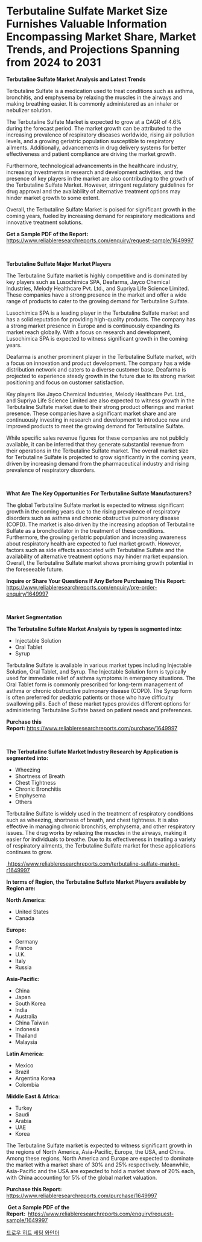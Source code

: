 <p><h1>Terbutaline Sulfate Market Size Furnishes Valuable Information Encompassing Market Share, Market Trends, and Projections Spanning from 2024 to 2031</h1></p><p><strong>Terbutaline Sulfate Market Analysis and Latest Trends</strong></p>
<p><p>Terbutaline Sulfate is a medication used to treat conditions such as asthma, bronchitis, and emphysema by relaxing the muscles in the airways and making breathing easier. It is commonly administered as an inhaler or nebulizer solution.</p><p>The Terbutaline Sulfate Market is expected to grow at a CAGR of 4.6% during the forecast period. The market growth can be attributed to the increasing prevalence of respiratory diseases worldwide, rising air pollution levels, and a growing geriatric population susceptible to respiratory ailments. Additionally, advancements in drug delivery systems for better effectiveness and patient compliance are driving the market growth.</p><p>Furthermore, technological advancements in the healthcare industry, increasing investments in research and development activities, and the presence of key players in the market are also contributing to the growth of the Terbutaline Sulfate Market. However, stringent regulatory guidelines for drug approval and the availability of alternative treatment options may hinder market growth to some extent.</p><p>Overall, the Terbutaline Sulfate Market is poised for significant growth in the coming years, fueled by increasing demand for respiratory medications and innovative treatment solutions.</p></p>
<p><strong>Get a Sample PDF of the Report:&nbsp;</strong> <a href="https://www.reliableresearchreports.com/enquiry/request-sample/1649997">https://www.reliableresearchreports.com/enquiry/request-sample/1649997</a></p>
<p>&nbsp;</p>
<p><strong>Terbutaline Sulfate Major Market Players</strong></p>
<p><p>The Terbutaline Sulfate market is highly competitive and is dominated by key players such as Lusochimica SPA, Deafarma, Jayco Chemical Industries, Melody Healthcare Pvt. Ltd., and Supriya Life Science Limited. These companies have a strong presence in the market and offer a wide range of products to cater to the growing demand for Terbutaline Sulfate.</p><p>Lusochimica SPA is a leading player in the Terbutaline Sulfate market and has a solid reputation for providing high-quality products. The company has a strong market presence in Europe and is continuously expanding its market reach globally. With a focus on research and development, Lusochimica SPA is expected to witness significant growth in the coming years.</p><p>Deafarma is another prominent player in the Terbutaline Sulfate market, with a focus on innovation and product development. The company has a wide distribution network and caters to a diverse customer base. Deafarma is projected to experience steady growth in the future due to its strong market positioning and focus on customer satisfaction.</p><p>Key players like Jayco Chemical Industries, Melody Healthcare Pvt. Ltd., and Supriya Life Science Limited are also expected to witness growth in the Terbutaline Sulfate market due to their strong product offerings and market presence. These companies have a significant market share and are continuously investing in research and development to introduce new and improved products to meet the growing demand for Terbutaline Sulfate.</p><p>While specific sales revenue figures for these companies are not publicly available, it can be inferred that they generate substantial revenue from their operations in the Terbutaline Sulfate market. The overall market size for Terbutaline Sulfate is projected to grow significantly in the coming years, driven by increasing demand from the pharmaceutical industry and rising prevalence of respiratory disorders.</p></p>
<p>&nbsp;</p>
<p><strong>What Are The Key Opportunities For Terbutaline Sulfate Manufacturers?</strong></p>
<p><p>The global Terbutaline Sulfate market is expected to witness significant growth in the coming years due to the rising prevalence of respiratory disorders such as asthma and chronic obstructive pulmonary disease (COPD). The market is also driven by the increasing adoption of Terbutaline Sulfate as a bronchodilator in the treatment of these conditions. Furthermore, the growing geriatric population and increasing awareness about respiratory health are expected to fuel market growth. However, factors such as side effects associated with Terbutaline Sulfate and the availability of alternative treatment options may hinder market expansion. Overall, the Terbutaline Sulfate market shows promising growth potential in the foreseeable future.</p></p>
<p><strong>Inquire or Share Your Questions If Any Before Purchasing This Report:</strong> <a href="https://www.reliableresearchreports.com/enquiry/pre-order-enquiry/1649997">https://www.reliableresearchreports.com/enquiry/pre-order-enquiry/1649997</a></p>
<p>&nbsp;</p>
<p><strong>Market Segmentation</strong></p>
<p><strong>The Terbutaline Sulfate Market Analysis by types is segmented into:</strong></p>
<p><ul><li>Injectable Solution</li><li>Oral Tablet</li><li>Syrup</li></ul></p>
<p><p>Terbutaline Sulfate is available in various market types including Injectable Solution, Oral Tablet, and Syrup. The Injectable Solution form is typically used for immediate relief of asthma symptoms in emergency situations. The Oral Tablet form is commonly prescribed for long-term management of asthma or chronic obstructive pulmonary disease (COPD). The Syrup form is often preferred for pediatric patients or those who have difficulty swallowing pills. Each of these market types provides different options for administering Terbutaline Sulfate based on patient needs and preferences.</p></p>
<p><strong>Purchase this Report:&nbsp;</strong><a href="https://www.reliableresearchreports.com/purchase/1649997">https://www.reliableresearchreports.com/purchase/1649997</a></p>
<p>&nbsp;</p>
<p><strong>The Terbutaline Sulfate Market Industry Research by Application is segmented into:</strong></p>
<p><ul><li>Wheezing</li><li>Shortness of Breath</li><li>Chest Tightness</li><li>Chronic Bronchitis</li><li>Emphysema</li><li>Others</li></ul></p>
<p><p>Terbutaline Sulfate is widely used in the treatment of respiratory conditions such as wheezing, shortness of breath, and chest tightness. It is also effective in managing chronic bronchitis, emphysema, and other respiratory issues. The drug works by relaxing the muscles in the airways, making it easier for individuals to breathe. Due to its effectiveness in treating a variety of respiratory ailments, the Terbutaline Sulfate market for these applications continues to grow.</p></p>
<p><a href="https://www.reliableresearchreports.com/terbutaline-sulfate-market-r1649997">&nbsp;https://www.reliableresearchreports.com/terbutaline-sulfate-market-r1649997</a></p>
<p><strong>In terms of Region, the Terbutaline Sulfate Market Players available by Region are:</strong></p>
<p>
    <p> <strong> North America: </strong>
        <ul>
            <li>United States</li>
            <li>Canada</li>
        </ul>
        </p> 
    <p> <strong> Europe: </strong>
        <ul>
            <li>Germany</li>
            <li>France</li>
            <li>U.K.</li>
            <li>Italy</li>
            <li>Russia</li>
        </ul>
        </p> 
    <p> <strong> Asia-Pacific: </strong>
        <ul>
            <li>China</li>
            <li>Japan</li>
            <li>South Korea</li>
            <li>India</li>
            <li>Australia</li>
            <li>China Taiwan</li>
            <li>Indonesia</li>
            <li>Thailand</li>
            <li>Malaysia</li>
        </ul>
        </p> 
    <p> <strong> Latin America: </strong>
        <ul>
            <li>Mexico</li>
            <li>Brazil</li>
            <li>Argentina Korea</li>
            <li>Colombia</li>
        </ul>
        </p> 
    <p> <strong> Middle East & Africa: </strong>
        <ul>
            <li>Turkey</li>
            <li>Saudi</li>
            <li>Arabia</li>
            <li>UAE</li>
            <li>Korea</li>
        </ul>
    </p>
    </p>
<p><p>The Terbutaline Sulfate market is expected to witness significant growth in the regions of North America, Asia-Pacific, Europe, the USA, and China. Among these regions, North America and Europe are expected to dominate the market with a market share of 30% and 25% respectively. Meanwhile, Asia-Pacific and the USA are expected to hold a market share of 20% each, with China accounting for 5% of the global market valuation.</p></p>
<p><strong>Purchase this Report: </strong><a href="https://www.reliableresearchreports.com/purchase/1649997">https://www.reliableresearchreports.com/purchase/1649997</a></p>
<p>&nbsp;<strong>Get a Sample PDF of the Report:&nbsp;&nbsp;</strong><a href="https://www.reliableresearchreports.com/enquiry/request-sample/1649997">https://www.reliableresearchreports.com/enquiry/request-sample/1649997</a></p>
<p><strong></strong></p>
<p><p><a href="https://github.com/mdmazharulnwr786/Market-Research-Report-List-2/blob/main/602470984383.md">드로우 히트 세팅 와인더</a></p></p>